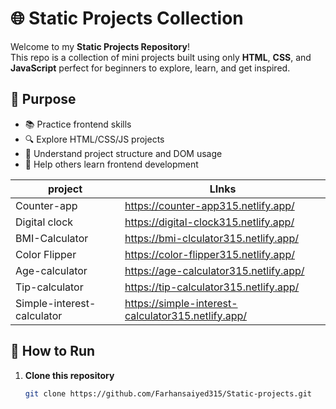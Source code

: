 # 🌐 Static Projects Collection

Welcome to my **Static Projects Repository**!  
This repo is a collection of mini projects built using only **HTML**, **CSS**, and **JavaScript**
perfect for beginners to explore, learn, and get inspired.

## 🎯 Purpose

- 📚 Practice frontend skills
- 🔍 Explore HTML/CSS/JS projects
- 🧠 Understand project structure and DOM usage
- 🤝 Help others learn frontend development


| project | LInks                                                |
|----------|--------------------------------------------------------------|
| Counter-app| https://counter-app315.netlify.app/  |
| Digital clock | https://digital-clock315.netlify.app/    |
| BMI-Calculator|https://bmi-clculator315.netlify.app/ |
| Color Flipper | https://color-flipper315.netlify.app/ |
| Age-calculator | https://age-calculator315.netlify.app/|
| Tip-calculator| https://tip-calculator315.netlify.app/|
| Simple-interest-calculator | https://simple-interest-calculator315.netlify.app/|
## 🚀 How to Run

1. **Clone this repository**
   ```bash
   git clone https://github.com/Farhansaiyed315/Static-projects.git

